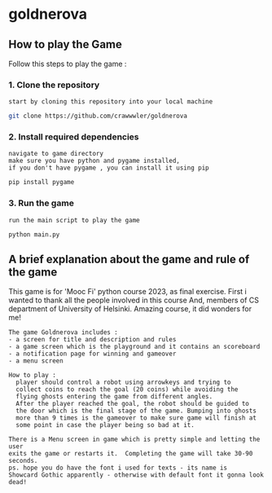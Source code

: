 # goldnerova

## How to play the Game 

Follow this steps to play the game :

### 1. Clone the repository 
    start by cloning this repository into your local machine

```bash
git clone https://github.com/crawwwler/goldnerova
```
### 2. Install required dependencies
    navigate to game directory
    make sure you have python and pygame installed, 
    if you don't have pygame , you can install it using pip 

```bash
pip install pygame
```
### 3. Run the game
    run the main script to play the game 

```
python main.py
```

## A brief explanation about the game and rule of the game

This game is for 'Mooc Fi' python course 2023, as final exercise.
    First i wanted to thank all the people involved in this course And, 
    members of CS department of University of Helsinki. Amazing 
    course, it did wonders for me!
    
    The game Goldnerova includes :
    - a screen for title and description and rules
    - a game screen which is the playground and it contains an scoreboard
    - a notification page for winning and gameover
    - a menu screen

    How to play :
      player should control a robot using arrowkeys and trying to 
      collect coins to reach the goal (20 coins) while avoiding the
      flying ghosts entering the game from different angles. 
      After the player reached the goal, the robot should be guided to
      the door which is the final stage of the game. Bumping into ghosts
      more than 9 times is the gameover to make sure game will finish at
      some point in case the player being so bad at it.
    
    There is a Menu screen in game which is pretty simple and letting the user
    exits the game or restarts it.  Completing the game will take 30-90 
    seconds.
    ps. hope you do have the font i used for texts - its name is 
    Showcard Gothic apparently - otherwise with default font it gonna look dead!
